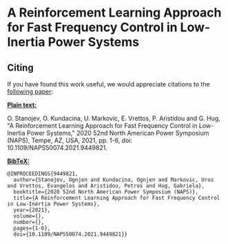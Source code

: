 # A Reinforcement Learning Approach for Fast Frequency Control in Low-Inertia Power Systems


## Citing
If you have found this work useful, we would appreciate citations to the [following paper](https://ieeexplore.ieee.org/document/9449821):

**<u>Plain text:</u>**

O. Stanojev, O. Kundacina, U. Markovic, E. Vrettos, P. Aristidou and G. Hug, "A Reinforcement Learning Approach for Fast Frequency Control in Low-Inertia Power Systems," 2020 52nd North American Power Symposium (NAPS), Tempe, AZ, USA, 2021, pp. 1-6, doi: 10.1109/NAPS50074.2021.9449821.

**<u>BibTeX:</u>**
```
@INPROCEEDINGS{9449821,
  author={Stanojev, Ognjen and Kundacina, Ognjen and Markovic, Uros and Vrettos, Evangelos and Aristidou, Petros and Hug, Gabriela},
  booktitle={2020 52nd North American Power Symposium (NAPS)}, 
  title={A Reinforcement Learning Approach for Fast Frequency Control in Low-Inertia Power Systems}, 
  year={2021},
  volume={},
  number={},
  pages={1-6},
  doi={10.1109/NAPS50074.2021.9449821}}


```
